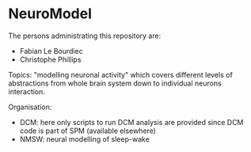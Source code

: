 NeuroModel
==========
The persons administrating this repository are:
- Fabian Le Bourdiec
- Christophe Phillips


Topics: "modelling neuronal activity" which covers different levels of abstractions from whole brain system down to individual neurons interaction.

Organisation:
- DCM: here only scripts to run DCM analysis are provided since DCM code is part of SPM (available elsewhere)
- NMSW: neural modelling of sleep-wake


